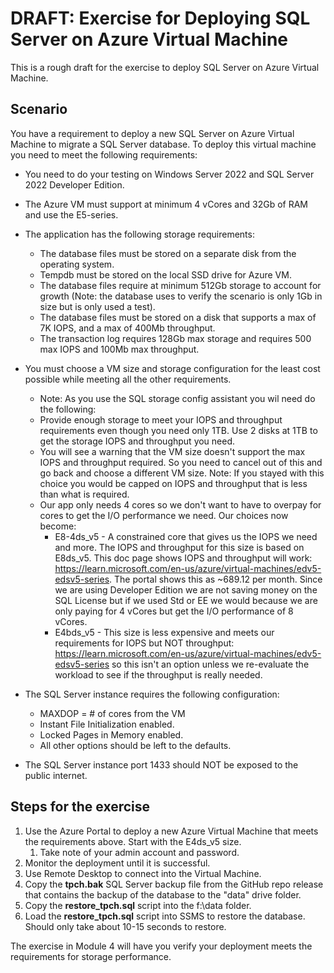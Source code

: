 # DRAFT: Exercise for Deploying SQL Server on Azure Virtual Machine

This is a rough draft for the exercise to deploy SQL Server on Azure Virtual Machine.

## Scenario

You have a requirement to deploy a new SQL Server on Azure Virtual Machine to migrate a SQL Server database. To deploy this virtual machine you need to meet the following requirements:

- You need to do your testing on Windows Server 2022 and SQL Server 2022 Developer Edition.
- The Azure VM must support at minimum 4 vCores and 32Gb of RAM and use the E5-series.
- The application has the following storage requirements:
    - The database files must be stored on a separate disk from the operating system.
    - Tempdb must be stored on the local SSD drive for Azure VM.
    - The database files require at minimum 512Gb storage to account for growth (Note: the database uses to verify the scenario is only 1Gb in size but is only used a test).
    - The database files must be stored on a disk that supports a max of 7K IOPS, and a max of 400Mb throughput.
    - The transaction log requires 128Gb max storage and requires 500 max IOPS and 100Mb max throughput.
- You must choose a VM size and storage configuration for the least cost possible while meeting all the other requirements.
    - Note: As you use the SQL storage config assistant you wil need do the following:
    - Provide enough storage to meet your IOPS and throughput requirements even though you need only 1TB. Use 2 disks at 1TB to get the storage IOPS and throughput you need.
    - You will see a warning that the VM size doesn't support the max IOPS and throughput required. So you need to cancel out of this and go back and choose a different VM size. Note: If you stayed with this choice you would be capped on IOPS and throughput that is less than what is required. 
    - Our app only needs 4 cores so we don't want to have to overpay for cores to get the I/O performance we need. Our choices now become:
        - E8-4ds_v5 - A constrained core that gives us the IOPS we need and more. The IOPS and throughput for this size is based on E8ds_v5. This doc page shows IOPS and throughput will work: https://learn.microsoft.com/en-us/azure/virtual-machines/edv5-edsv5-series. The portal shows this as ~689.12 per month. Since we are using Developer Edition we are not saving money on the SQL License but if we used Std or EE we would because we are only paying for 4 vCores but get the I/O performance of 8 vCores.
        - E4bds_v5 - This size is less expensive and meets our requirements for IOPS but NOT throughput: https://learn.microsoft.com/en-us/azure/virtual-machines/edv5-edsv5-series so this isn't an option unless we re-evaluate the workload to see if the throughput is really needed.
- The SQL Server instance requires the following configuration:
    - MAXDOP = # of cores from the VM
    - Instant File Initialization enabled.
    - Locked Pages in Memory enabled.
    - All other options should be left to the defaults.

- The SQL Server instance port 1433 should NOT be exposed to the public internet.

## Steps for the exercise

1. Use the Azure Portal to deploy a new Azure Virtual Machine that meets the requirements above. Start with the E4ds_v5 size.
    1. Take note of your admin account and password.
1. Monitor the deployment until it is successful.
1. Use Remote Desktop to connect into the Virtual Machine.
1. Copy the **tpch.bak** SQL Server backup file from the GitHub repo release that contains the backup of the database to the "data" drive folder.
1. Copy the **restore_tpch.sql** script into the f:\data folder.
1. Load the **restore_tpch.sql** script into SSMS to restore the database. Should only take about 10-15 seconds to restore.

The exercise in Module 4 will have you verify your deployment meets the requirements for storage performance.